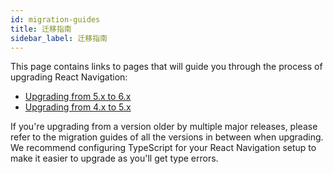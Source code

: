 ```yaml
---
id: migration-guides
title: 迁移指南
sidebar_label: 迁移指南
---
```


This page contains links to pages that will guide you through the process of upgrading React Navigation:

- [Upgrading from 5.x to 6.x](../version-6.x/upgrading-from-5.x.md)
- [Upgrading from 4.x to 5.x](../version-5.x/upgrading-from-4.x.md)

If you're upgrading from a version older by multiple major releases, please refer to the migration guides of all the versions in between when upgrading. We recommend configuring TypeScript for your React Navigation setup to make it easier to upgrade as you'll get type errors.
